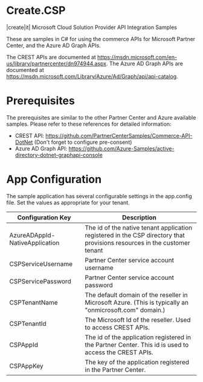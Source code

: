 # Create.CSP
|create|it| Microsoft Cloud Solution Provider API Integration Samples

These are samples in C# for using the commerce APIs for Microsoft Partner Center, and the Azure AD Graph APIs. 

The CREST APIs are documented at https://msdn.microsoft.com/en-us/library/partnercenter/dn974944.aspx.
The Azure AD Graph APIs are documented at https://msdn.microsoft.com/Library/Azure/Ad/Graph/api/api-catalog.

# Prerequisites
The prerequisites are similar to the other Partner Center and Azure available samples.
Please refer to these references for detailed information:
 - CREST API: https://github.com/PartnerCenterSamples/Commerce-API-DotNet (Don't forget to configure pre-consent)
 - Azure AD Graph API: https://github.com/Azure-Samples/active-directory-dotnet-graphapi-console

# App Configuration
The sample application has several configurable settings in the app.config file. Set the values as appropriate for your tenant.

| Configuration Key  | Description |
| ------------- | ------------- |
| AzureADAppId-NativeApplication  | The id of the native tenant application registered in the CSP directory that provisions resources in the customer tenant  |
| CSPServiceUsername  | Partner Center service account username  |
| CSPServicePassword  | Partner Center service account password  |
| CSPTenantName  | The default domain of the reseller in Microsoft Azure. (This is typically an "onmicrosoft.com" domain.)  |
| CSPTenantId  | The Microsoft Id of the reseller. Used to access CREST APIs.  |
| CSPAppId  | The id of the application registered in the Partner Center. This id is used to access the CREST APIs.  |
| CSPAppKey  | The key of the application registered in the Partner Center.  |


